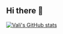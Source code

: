 ## Hi there 👋

[![Vali's GitHub stats](https://github-readme-stats.vercel.app/api?username=vali-r)](https://github.com/vali-r/github-readme-stats)
<!--
**Vali-R/vali-r** is a ✨ _special_ ✨ repository because its `README.md` (this file) appears on your GitHub profile.

Here are some ideas to get you started:

- 🔭 I’m currently working on ...
- 🌱 I’m currently learning ...
- 👯 I’m looking to collaborate on ...
- 🤔 I’m looking for help with ...
- 💬 Ask me about ...
- 📫 How to reach me: ...
- 😄 Pronouns: ...
- ⚡ Fun fact: ...
-->
